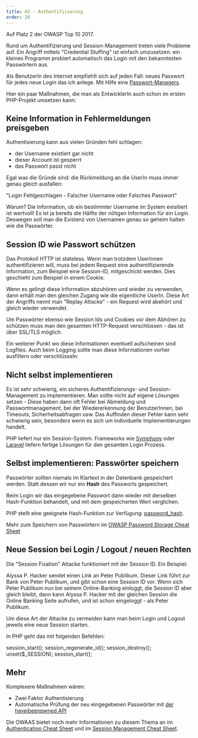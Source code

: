 ```yaml
---
title: A2 - Authentifizierung
order: 20
---
```


Auf Platz 2 der OWASP Top 10 2017.

Rund um Authentifizierung und Session-Management treten viele Probleme auf.
Ein Angriff mittels "Credential Stuffing" ist einfach umzusetzen: ein kleines
Programm probiert automatisch das Login mit den bekanntesten Passwörtern aus.

Als BenutzerIn des Internet empfiehlt sich auf jeden Fall: neues Passwort für jedes
neue Login das ich anlege. Mit Hilfe eine [Passwort-Managers](https://prism-break.org/de/all/#password-managers).

Hier ein paar Maßnahmen, die man als EntwicklerIn auch schon im ersten PHP-Projekt umsetzen kann:

## Keine Information in Fehlermeldungen preisgeben

Authentisierung kann aus vielen Gründen fehl schlagen:

- der Username existiert gar nicht
- dieser Account ist gesperrt
- das Passwort passt nicht

Egal was die Gründe sind: die Rückmeldung an die UserIn muss immer genau gleich ausfallen:

"Login Fehlgeschlagen - Falscher Username oder Falsches Passwort"

Warum? Die Information, ob ein bestimmter Username im System exisitiert ist wertvoll! Es
ist ja bereits die Hälfte der nötigen Information für ein Login. Deswegen soll man die Existenz
von Usernamen genau so geheim halten wie die Passwörter.

## Session ID wie Passwort schützen

Das Protokoll HTTP ist stateless. Wenn man trotzdem UserInnen authentifizieren
will,  muss bei jedem Request eine authentifizierende Information, zum Beispiel eine Session-ID,
mitgeschickt werden. Dies geschieht zum Beispiel in einem Cookie.

Wenn es gelingt diese Information abzuhören und wieder zu verwenden,
dann erhält man den gleichen Zugang wie die eigentliche UserIn. Diese
Art der Angriffs nennt man "Replay Attacke" - ein Request wird abehört und
gleich wieder verwendet.

Um Passwörter ebenso wie Session Ids und Cookies vor dem Abhören zu
schützen muss man den gesamten HTTP-Request verschlüssen - das ist über SSL/TLS möglich.

Ein weiterer Punkt wo diese Informationen eventuell aufscheinen sind Logfiles.
Auch beim Logging sollte man diese Informationen vorher ausfiltern oder verschlüsseln:


## Nicht selbst implementieren

Es ist sehr schwierig, ein sicheres Authentifizierungs- und Session-Management zu implementieren. Man sollte nicht auf eigene Lösungen setzen - Diese haben dann oft Fehler bei Abmeldung und Passwortmanagement, bei der Wiedererkennung der BenutzerInnen, bei Timeouts, Sicherheitsabfragen usw. Das Auffinden dieser Fehler kann sehr schwierig sein, besonders wenn es sich um individuelle Implementierungen handelt.

PHP liefert nur ein Session-System. Frameworks wie [Symphony](https://symfony.com/doc/current/security.html#c-encoding-passwords) oder [Laravel](https://laravel.com/docs/7.x/authentication) liefern
fertige Lösungen für den gesamten Login Prozess.


## Selbst implementieren: Passwörter speichern


Passwörter sollten niemals im Klartext in der Datenbank gespeichert werden.
Statt dessen wir nur ein **Hash** des Passworts gespeichert.

Beim Login wir das eingegebene Passwort dann wieder mit derselben Hash-Funktion
behandelt, und mit dem gespeicherten Wert verglichen.

PHP stellt eine geeignete Hash-Funktion zur Verfügung: [password_hash](https://www.php.net/manual/de/function.password-hash.php).

Mehr zum Speichern von Passwörtern im [OWASP Password Storage Cheat Sheet](https://github.com/OWASP/CheatSheetSeries/blob/master/cheatsheets/Password_Storage_Cheat_Sheet.md)

## Neue Session bei Login / Logout / neuen Rechten

Die "Session Fixation" Attacke funktioniert mit der Session ID. Ein Beispiel:

Alyssa P. Hacker sendet einen Link an Peter Publikum. Dieser Link führt
zur Bank von Peter Publikum, und gibt schon eine Session ID vor. Wenn sich
Peter Publikum nun bei seinem Online-Banking einloggt, die Session ID aber
gleich bleibt, dann kann Alyssa P. Hacker mit der gleichen Session die Online Banking
Seite aufrufen, und ist schon eingeloggt - als Peter Publikum.

Um diese Art der Attacke zu vermeiden kann man beim Login und Logout jeweils eine neue Session starten.

In PHP geht das mit folgenden Befehlen:

<php caption="neue Session starten nach erfolgreichem Login">
  session_start();
  session_regenerate_id();
  session_destroy();
  unset($_SESSION);
  session_start();
</php>

## Mehr

Komplexere Maßnahmen wären:

- Zwei Faktor Authentisierung
- Automatische Prüfung der neu eingegebenen Passwörter mit [der haveibeenpwned API](https://haveibeenpwned.com/API/v2#SearchingPwnedPasswordsByRange)

Die OWAAS bietet noch mehr Informationen zu diesem Thema an
im [Authentication Cheat Sheet](https://github.com/OWASP/CheatSheetSeries/blob/master/cheatsheets/Session_Management_Cheat_Sheet.md)
und im [Session Management Cheat Sheet](https://github.com/OWASP/CheatSheetSeries/blob/master/cheatsheets/Session_Management_Cheat_Sheet.md).
